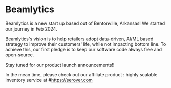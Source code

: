 # Beamlytics

Beamlytics is a new start up based out of Bentonville, Arkansas! We started our journey in Feb 2024.

Beamlytics's vision is to help retailers adopt data-driven, AI/ML based strategy to improve their customers' life, while not impacting bottom line. 
To achieve this, our first pledge is to keep our software code always free and open-source.

Stay tuned for our product launch announcements!!

In the mean time, please check out our affiliate product : highly scalable inventory service at #https://serover.com
